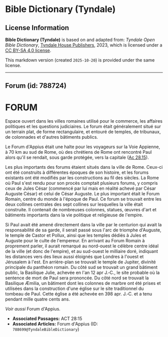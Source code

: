 # Bible Dictionary (Tyndale)

## License Information

**Bible Dictionary (Tyndale)** is based on and adapted from: _Tyndale Open Bible Dictionary_, [Tyndale House Publishers](https://tyndaleopenresources.com/), 2023, which is licensed under a [CC BY-SA 4.0 license](https://creativecommons.org/licenses/by-sa/4.0/legalcode.en).

This markdown version (created `2025-10-20`) is provided under the same license.



--------------------------------

## Forum (id: 788724)

FORUM
=====

Espace ouvert dans les villes romaines utilisé pour le commerce, les affaires politiques et les questions judiciaires. Le forum était généralement situé sur un terrain plat, de forme rectangulaire, et entouré de temples, de tribunaux, de colonnades et d'autres bâtiments publics.

Le Forum d'Appius était une halte pour les voyageurs sur la Voie Appienne, à 70 km au sud de Rome, où des chrétiens de Rome ont rencontré Paul alors qu'il se rendait, sous garde protégée, vers la capitale ([Ac 28\.15](https://ref.ly/Acts28:15)).

Les plus importants des forums étaient situés dans la ville de Rome. Ceux\-ci ont été construits à différentes époques de son histoire, et les forums existants ont été modifiés par les constructions au fil des siècles. La Rome où Paul s'est rendu pour son procès comptait plusieurs forums, y compris ceux de Jules César (commencé par lui mais en réalité achevé par César Auguste César) et celui de César Auguste. Le plus important était le Forum Romain, centre du monde à l'époque de Paul. Ce forum se trouvait entre les deux collines centrales des sept collines sur lesquelles la ville était construite. Il contenait de nombreuses colonnes, statues, œuvres d'art et bâtiments importants dans la vie politique et religieuse de l'empire.

Si Paul avait été amené directement dans la ville par le centurion qui avait la responsabilité de sa garde, il serait passé sous l'arc de triomphe d'Auguste, le temple de Castor et Pollux, ainsi que les temples dédiés à Jules et Auguste pour le culte de l'empereur. En arrivant au Forum Romain à proprement parler, il aurait remarqué au nord\-ouest le célèbre centre idéal de la ville (et donc de l'empire), et au sud\-ouest le milliaire doré, indiquant les distances vers des lieux aussi éloignés que Londres à l'ouest et Jérusalem à l'est. En arrière\-plan se trouvait le temple de Jupiter, divinité principale du panthéon romain. Du côté sud se trouvait un grand bâtiment public, la Basilique Julie, achevée en l'an 12 apr J.‑C., le site probable où la sentence de mort de Paul sera prononcée. Du côté nord se trouvait la Basilique Æmilia, un bâtiment dont les colonnes de marbre ont été prises et utilisées dans la construction d'une église sur le site traditionnel du tombeau de Paul. Cette église a été achevée en 398 apr. J.‑C. et a tenu pendant mille quatre cents ans.

*Voir aussi* Forum d'Appius.

* **Associated Passages:** ACT 28:15
* **Associated Articles:** Forum d'Appius (ID: `788699@TyndaleBibleDictionary`)

